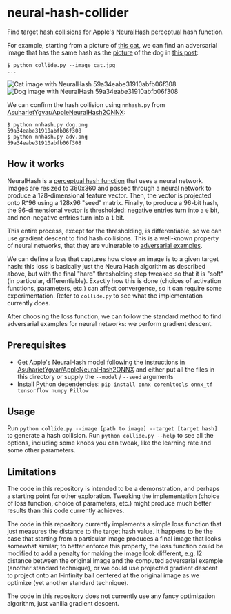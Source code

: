 # neural-hash-collider

Find target [hash collisions] for Apple's [NeuralHash] perceptual hash function.

For example, starting from a picture of [this
cat](https://github.com/anishathalye/neural-hash-collider/raw/assets/cat.jpg),
we can find an adversarial image that has the same hash as the
[picture](https://user-images.githubusercontent.com/1328/129860794-e7eb0132-d929-4c9d-b92e-4e4faba9e849.png)
of the dog in [this post][hash collisions]:

```console
$ python collide.py --image cat.jpg
...
```

![Cat image with NeuralHash 59a34eabe31910abfb06f308](https://raw.githubusercontent.com/anishathalye/neural-hash-collider/assets/cat-adv.png) ![Dog image with NeuralHash 59a34eabe31910abfb06f308](https://raw.githubusercontent.com/anishathalye/neural-hash-collider/assets/dog.png)

We can confirm the hash collision using `nnhash.py` from
[AsuharietYgvar/AppleNeuralHash2ONNX]:

```console
$ python nnhash.py dog.png
59a34eabe31910abfb06f308
$ python nnhash.py adv.png
59a34eabe31910abfb06f308
```

[hash collisions]: https://github.com/AsuharietYgvar/AppleNeuralHash2ONNX/issues/1
[NeuralHash]: https://www.apple.com/child-safety/pdf/CSAM_Detection_Technical_Summary.pdf

## How it works

NeuralHash is a [perceptual hash
function](https://en.wikipedia.org/wiki/Perceptual_hashing) that uses a neural
network. Images are resized to 360x360 and passed through a neural network to
produce a 128-dimensional feature vector. Then, the vector is projected onto
R^96 using a 128x96 "seed" matrix. Finally, to produce a 96-bit hash, the
96-dimensional vector is thresholded: negative entries turn into a `0` bit, and
non-negative entries turn into a `1` bit.

This entire process, except for the thresholding, is differentiable, so we can
use gradient descent to find hash collisions. This is a well-known property of
neural networks, that they are vulnerable to [adversarial
examples](https://arxiv.org/abs/1312.6199).

We can define a loss that captures how close an image is to a given target
hash: this loss is basically just the NeuralHash algorithm as described above,
but with the final "hard" thresholding step tweaked so that it is "soft" (in
particular, differentiable). Exactly how this is done (choices of activation
functions, parameters, etc.) can affect convergence, so it can require some
experimentation. Refer to `collide.py` to see what the implementation currently
does.

After choosing the loss function, we can follow the standard method to find
adversarial examples for neural networks: we perform gradient descent.

## Prerequisites

- Get Apple's NeuralHash model following the instructions in
  [AsuharietYgvar/AppleNeuralHash2ONNX] and either put all the
  files in this directory or supply the `--model` / `--seed` arguments
- Install Python dependencies: `pip install onnx coremltools onnx_tf tensorflow
  numpy Pillow`

[AsuharietYgvar/AppleNeuralHash2ONNX]: https://github.com/AsuharietYgvar/AppleNeuralHash2ONNX

## Usage

Run `python collide.py --image [path to image] --target [target hash]` to
generate a hash collision. Run `python collide.py --help` to see all the
options, including some knobs you can tweak, like the learning rate and some
other parameters.

## Limitations

The code in this repository is intended to be a demonstration, and perhaps a
starting point for other exploration. Tweaking the implementation (choice of
loss function, choice of parameters, etc.) might produce much better results
than this code currently achieves.

The code in this repository currently implements a simple loss function that
just measures the distance to the target hash value. It happens to be the case
that starting from a particular image produces a final image that looks
somewhat similar; to better enforce this property, the loss function could be
modified to add a penalty for making the image look different, e.g. l2 distance
between the original image and the computed adversarial example (another
standard technique), or we could use projected gradient descent to project onto
an l-infinity ball centered at the original image as we optimize (yet another
standard technique).

The code in this repository does not currently use any fancy optimization
algorithm, just vanilla gradient descent.
